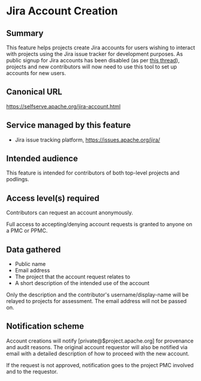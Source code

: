 # Jira Account Creation

## Summary
This feature helps projects create Jira accounts for users wishing to interact with projects using the
Jira issue tracker for development purposes. As public signup for Jira accounts has been disabled
(as per [this thread](https://lists.apache.org/thread/jx9d7sp690ro660pjpttwtg209w3m39w)), projects
and new contributors will now need to use this tool to set up accounts for new users.

## Canonical URL
https://selfserve.apache.org/jira-account.html

## Service managed by this feature
- Jira issue tracking platform, https://issues.apache.org/jira/

## Intended audience
This feature is intended for contributors of both top-level projects and podlings.

## Access level(s) required
Contributors can request an account anonymously.

Full access to accepting/denying account requests is granted to anyone on a PMC or PPMC.

## Data gathered
- Public name
- Email address
- The project that the account request relates to
- A short description of the intended use of the account

Only the description and the contributor's username/display-name will be relayed to projects for assessment.
The email address will not be passed on.

## Notification scheme
Account creations will notify [private@$project.apache.org] for provenance and audit reasons.
The original account requestor will also be notified via email with a detailed description of how to proceed with the new account.

If the request is not approved, notification goes to the project PMC involved and to the requestor.
